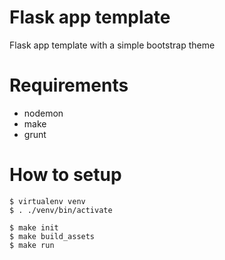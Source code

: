 # Flask app template

 Flask app template with a simple bootstrap theme

# Requirements
 - nodemon
 - make
 - grunt

# How to setup

```
$ virtualenv venv
$ . ./venv/bin/activate

$ make init
$ make build_assets
$ make run
```

